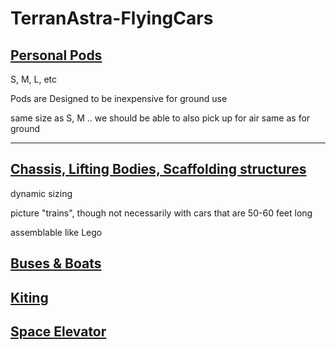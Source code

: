 
# TerranAstra-FlyingCars


## [Personal Pods](https://github.com/TheseApps/TerranAstra-FlyingCars)

S, M, L, etc

Pods are Designed to be inexpensive for ground use

same size as S, M .. we should be able to also pick up for air same as for ground

---
## [Chassis, Lifting Bodies, Scaffolding structures](https://github.com/TheseApps/TerranAstra-FlyingCars)

dynamic sizing 

picture "trains", though not necessarily with cars that are 50-60 feet long

assemblable like Lego

## [Buses & Boats](https://github.com/TheseApps/TerranAstra-FlyingCars/tree/main/BusBoat)

## [Kiting](https://github.com/TheseApps/TerranAstra-FlyingCars/tree/main/Kiting)
    
## [Space Elevator](https://github.com/TheseApps/TerranAstra-FlyingCars/tree/main/SpaceElevator)

